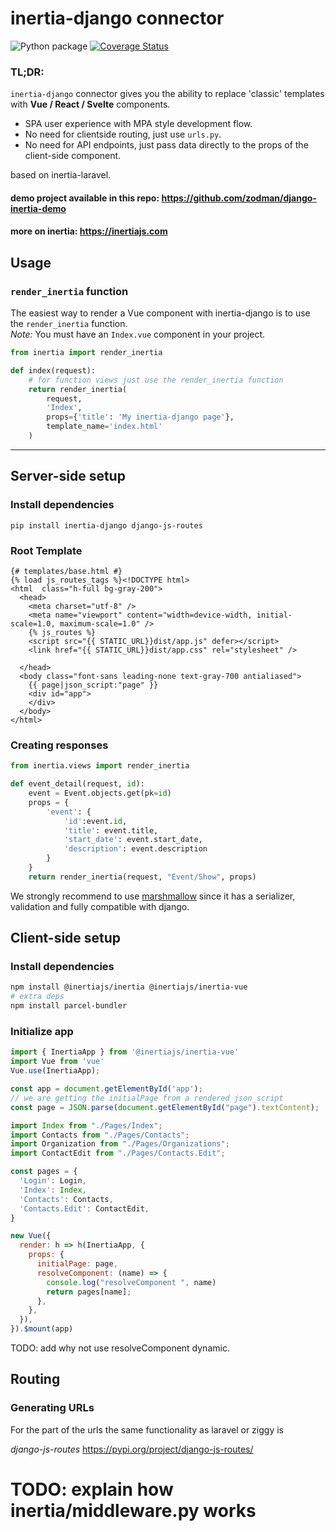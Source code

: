 # inertia-django connector
![Python package](https://github.com/zodman/inertia-django/workflows/Python%20package/badge.svg)
[![Coverage Status](https://coveralls.io/repos/github/zodman/inertia-django/badge.svg?branch=master)](https://coveralls.io/github/zodman/inertia-django?branch=master)

### TL;DR: 

`inertia-django` connector gives you the ability to replace 'classic' templates with **Vue / React / Svelte** components.
- SPA user experience with MPA style development flow.
- No need for clientside routing, just use `urls.py`.
- No need for API endpoints, just pass data directly to the props of the client-side component.

based on inertia-laravel.

#### demo project available in this repo: https://github.com/zodman/django-inertia-demo
#### more on inertia: https://inertiajs.com


## Usage

### `render_inertia` function

The easiest way to render a Vue component with inertia-django is to use the `render_inertia` function.   
*Note:* You must  have an `Index.vue` component in your project.

```python
from inertia import render_inertia

def index(request):
    # for function views just use the render_inertia function
    return render_inertia(
        request,
        'Index',
        props={'title': 'My inertia-django page'},
        template_name='index.html'
    )
```

----

## Server-side setup

### Install dependencies

`pip install inertia-django django-js-routes`

### Root Template

```html+django
{# templates/base.html #}
{% load js_routes_tags %}<!DOCTYPE html>
<html  class="h-full bg-gray-200">
  <head>
    <meta charset="utf-8" />
    <meta name="viewport" content="width=device-width, initial-scale=1.0, maximum-scale=1.0" />
    {% js_routes %}
    <script src="{{ STATIC_URL}}dist/app.js" defer></script>
    <link href="{{ STATIC_URL}}dist/app.css" rel="stylesheet" />
            
  </head>
  <body class="font-sans leading-none text-gray-700 antialiased">
    {{ page|json_script:"page" }}
    <div id="app">
    </div>
  </body>
</html>
```

### Creating responses

```python
from inertia.views import render_inertia

def event_detail(request, id):
    event = Event.objects.get(pk=id)
    props = {
        'event': {
            'id':event.id,
            'title': event.title,
            'start_date': event.start_date,
            'description': event.description
        }
    }
    return render_inertia(request, "Event/Show", props)
```

We strongly recommend to use [marshmallow](https://marshmallow.readthedocs.io/en/latest/) 
since it has a serializer, validation and  fully compatible with django.


## Client-side setup
### Install dependencies
```bash
npm install @inertiajs/inertia @inertiajs/inertia-vue 
# extra deps
npm install parcel-bundler
```

### Initialize app

```javascript
import { InertiaApp } from '@inertiajs/inertia-vue'
import Vue from 'vue'
Vue.use(InertiaApp);

const app = document.getElementById('app');
// we are getting the initialPage from a rendered json_script
const page = JSON.parse(document.getElementById("page").textContent);

import Index from "./Pages/Index";
import Contacts from "./Pages/Contacts";
import Organization from "./Pages/Organizations";
import ContactEdit from "./Pages/Contacts.Edit";

const pages = {
  'Login': Login,
  'Index': Index,
  'Contacts': Contacts,
  'Contacts.Edit': ContactEdit,
}

new Vue({
  render: h => h(InertiaApp, {
    props: {
      initialPage: page,
      resolveComponent: (name) => {
        console.log("resolveComponent ", name)
        return pages[name];
      },
    },
  }),
}).$mount(app)

```

TODO: add why not use resolveComponent dynamic.  


## Routing

### Generating URLs

For the part of the urls the same functionality as laravel or ziggy is 

*django-js-routes* https://pypi.org/project/django-js-routes/

# TODO: explain how inertia/middleware.py works

